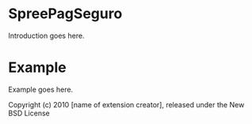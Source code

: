 SpreePagSeguro
==============

Introduction goes here.


Example
=======

Example goes here.


Copyright (c) 2010 [name of extension creator], released under the New BSD License
